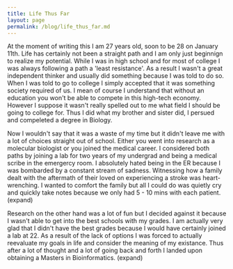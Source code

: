 ```yaml
---
title: Life Thus Far
layout: page
permalink: /blog/life_thus_far.md
---
```


<p>
At the moment of writing this I am 27 years old, soon to be 28 on January 11th. 
Life has certainly not been a straight path and I am only just beginnign to realize
my potential. While I was in high school and for most of college I was always following
a path a 'least resistance'. As a result I wasn't a great independent thinker and 
usually did something because I was told to do so. When I was told to go to college 
I simply accepted that it was something society required of us. I mean of course I
understand that without an education you won't be able to compete in this high-tech economy. 
However I suppose it wasn't really spelled out to me what field I should be going to 
college for. Thus I did what my brother and sister did, I persued and compeleted a degree 
in Biology.
</p>

<p>
Now I wouldn't say that it was a waste of my time but it didn't leave me with a lot
of choices straight out of school. Either you went into research as a molecular
biologist or you joined the medical career. I considered both paths by joining a
lab for two years of my undergrad and being a medical scribe in the emergercy room.
I absolutely hated being in the ER because I was bombarded by a constant stream of 
sadness. Witnessing how a family dealt with the aftermath of their loved on experiencing
a stroke was heart-wrenching. I wanted to comfort the family but all I could do was 
quietly cry and quickly take notes because we only had 5 - 10 mins with each patient. 
(expand)
</p>

<p>
Research on the other hand was a lot of fun but I decided against it because I wasn't
able to get into the best schools with my grades. I am actually very glad that I 
didn't have the best grades because I would have certainly joined a lab at 22. 
As a result of the lack of options I was forced to actually reevaluate my goals in life
and consider the meaning of my existance. Thus after a lot of thought and a lot of going
back and forth I landed upon obtaining a Masters in Bioinformatics. 
(expand)
</p>

